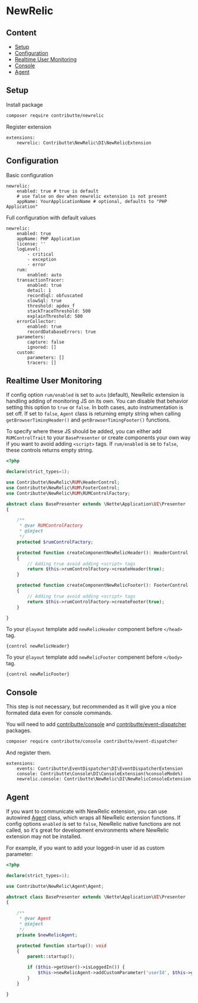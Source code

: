# NewRelic

## Content

- [Setup](#setup)
- [Configuration](#configuration)
- [Realtime User Monitoring](#realtime-user-monitoring)
- [Console](#console)
- [Agent](#agent)

## Setup

Install package

```bash
composer require contributte/newrelic
```

Register extension

```neon
extensions:
	newrelic: Contributte\NewRelic\DI\NewRelicExtension
```

## Configuration

Basic configuration

```neon
newrelic:
	enabled: true # true is default
	# use false on dev when newrelic extension is not present
	appName: YourApplicationName # optional, defaults to "PHP Application"
```

Full configuration with default values

```neon
newrelic:
	enabled: true
	appName: PHP Application
	license: ''
	logLevel:
		- critical
		- exception
		- error
	rum:
		enabled: auto
	transactionTracer:
		enabled: true
		detail: 1
		recordSql: obfuscated
		slowSql: true
		threshold: apdex_f
		stackTraceThreshold: 500
		explainThreshold: 500
	errorCollector:
		enabled: true
		recordDatabaseErrors: true
	parameters:
		capture: false
		ignored: []
	custom:
		parameters: []
		tracers: []
```

## Realtime User Monitoring

If config option `rum/enabled` is set to `auto` (default), NewRelic extension is handling adding
of monitoring JS on its own. You can disable that behavior setting this option to `true` or `false`.
In both cases, auto instrumentation is set off. If set to `false`, `Agent` class is returning empty
string when calling `getBrowserTimingHeader()` and `getBrowserTimingFooter()` functions.

To specify where these JS should be added, you can either add `RUMControlTrait` to your
`BasePresenter` or create components your own way if you want to avoid adding `<script>` tags.
If `rum/enabled` is se to `false`, these controls returns empty string.

```php
<?php

declare(strict_types=1);

use Contributte\NewRelic\RUM\HeaderControl;
use Contributte\NewRelic\RUM\FooterControl;
use Contributte\NewRelic\RUM\RUMControlFactory;

abstract class BasePresenter extends \Nette\Application\UI\Presenter
{

	/**
	 * @var RUMControlFactory
	 * @inject
	 */
	protected $rumControlFactory;

	protected function createComponentNewRelicHeader(): HeaderControl
	{
		// Adding true avoid adding <script> tags
		return $this->rumControlFactory->createHeader(true);
	}

	protected function createComponentNewRelicFooter(): FooterControl
	{
		// Adding true avoid adding <script> tags
		return $this->rumControlFactory->createFooter(true);
	}

}
```

To your `@layout` template add `newRelicHeader` component before `</head>` tag.

```latte
{control newRelicHeader}
```

To your `@layout` template add `newRelicFooter` compenent before `</body>` tag.

```latte
{control newRelicFooter}
```

## Console

This step is not necessary, but recommended as it will give you a nice formated data even for console commands.

You will need to add [contributte/console](https://github.com/contributte/console) and [contributte/event-dispatcher](https://github.com/contributte/event-dispatcher) packages.

```bash
composer require contributte/console contributte/event-dispatcher
```

And register them.

```neon
extensions:
	events: Contributte\EventDispatcher\DI\EventDispatcherExtension
	console: Contributte\Console\DI\ConsoleExtension(%consoleMode%)
	newrelic.console: Contributte\NewRelic\DI\NewRelicConsoleExtension
```

## Agent

If you want to communicate with NewRelic extension, you can use autowired [Agent](../src/Agent/ProductionAgent.php)
class, which wraps all NewRelic extension functions. If config options `enabled` is set to `false`,
NewRelic native functions are not called, so it's great for development environments where NewRelic
extension may not be installed.

For example, if you want to add your logged-in user id as custom parameter:

```php
<?php

declare(strict_types=1);

use Contributte\NewRelic\Agent\Agent;

abstract class BasePresenter extends \Nette\Application\UI\Presenter
{

	/**
	 * @var Agent
	 * @inject
	 */
	private $newRelicAgent;

	protected function startup(): void
	{
		parent::startup();

		if ($this->getUser()->isLoggedIn()) {
			$this->newRelicAgent->addCustomParameter('userId', $this->getUser()->getId());
		}
	}

}
```
